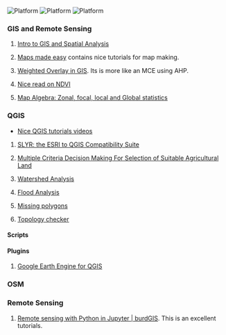 ![Platform](https://img.shields.io/badge/Topic-GIS-orange.svg?longCache=true)
![Platform](https://img.shields.io/badge/Software-QGIS-green.svg?longCache=true)
![Platform](https://img.shields.io/badge/WebMapping-OSM-blue.svg?longCache=true)

### GIS and  Remote Sensing

1. [Intro to GIS and Spatial Analysis](https://mgimond.github.io/Spatial/index.html)

1. [Maps made easy](https://support.dronesmadeeasy.com/hc/en-us/categories/200507805-Maps-Made-Easy) contains nice tutorials for map making.

1. [Weighted Overlay in GIS](https://www.youtube.com/watch?v=qyNkZ2FRLb8). Its is more like an MCE using AHP.

1. [Nice read on NDVI](https://en.wikipedia.org/wiki/Normalized_difference_vegetation_index#Rationale)

1. [Map Algebra: Zonal, focal, local and Global statistics](https://gisgeography.com/map-algebra-global-zonal-focal-local/)


### QGIS

- [Nice QGIS tutorials videos](https://www.youtube.com/user/soloharthal)
1. [SLYR: the ESRI to QGIS Compatibility Suite](https://north-road.com/slyr/)
2. [Multiple Criteria Decision Making For Selection of Suitable Agricultural Land](https://www.youtube.com/watch?v=TDwg8Wi5rYs)

3. [Watershed Analysis]()

4. [Flood Analysis](https://www.youtube.com/watch?v=qZBi3vGBzI8&feature=youtu.be&fbclid=IwAR0OYRvQweUwi0mkbbCmDRX9rmdS4LCP45MyLkKXI3oWbW6geony8_rEZ-8)


5. [Missing polygons](http://monde-geospatial.com/three-ways-of-creating-missing-polygons-from-holes-using-qgis/)

6. [Topology checker](https://www.youtube.com/watch?v=HKDiOtoAMz0)

#### Scripts

#### Plugins
1. [Google Earth Engine for QGIS](https://gee-community.github.io/qgis-earthengine-plugin/)




### OSM


### Remote Sensing

1. [Remote sensing with Python in Jupyter | burdGIS](https://www.youtube.com/watch?v=OsgZSlv4t-U&feature=emb_logo). This is an excellent tutorials.
